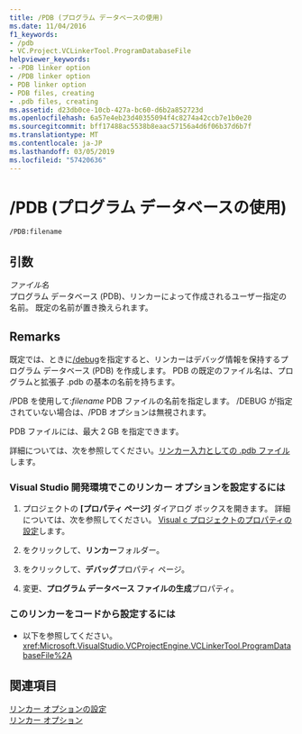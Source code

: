 ```yaml
---
title: /PDB (プログラム データベースの使用)
ms.date: 11/04/2016
f1_keywords:
- /pdb
- VC.Project.VCLinkerTool.ProgramDatabaseFile
helpviewer_keywords:
- -PDB linker option
- /PDB linker option
- PDB linker option
- PDB files, creating
- .pdb files, creating
ms.assetid: d23db0ce-10cb-427a-bc60-d6b2a852723d
ms.openlocfilehash: 6a57e4eb23d40355094f4c8274a42ccb7e1b0e20
ms.sourcegitcommit: bff17488ac5538b8eaac57156a4d6f06b37d6b7f
ms.translationtype: MT
ms.contentlocale: ja-JP
ms.lasthandoff: 03/05/2019
ms.locfileid: "57420636"
---
```

# <a name="pdb-use-program-database"></a>/PDB (プログラム データベースの使用)

```
/PDB:filename
```

## <a name="arguments"></a>引数

*ファイル名*<br/>
プログラム データベース (PDB)、リンカーによって作成されるユーザー指定の名前。 既定の名前が置き換えられます。

## <a name="remarks"></a>Remarks

既定では、ときに[/debug](../../build/reference/debug-generate-debug-info.md)を指定すると、リンカーはデバッグ情報を保持するプログラム データベース (PDB) を作成します。 PDB の既定のファイル名は、プログラムと拡張子 .pdb の基本の名前を持ちます。

/PDB を使用して:*filename* PDB ファイルの名前を指定します。 /DEBUG が指定されていない場合は、/PDB オプションは無視されます。

PDB ファイルには、最大 2 GB を指定できます。

詳細については、次を参照してください。[リンカー入力としての .pdb ファイル](../../build/reference/dot-pdb-files-as-linker-input.md)します。

### <a name="to-set-this-linker-option-in-the-visual-studio-development-environment"></a>Visual Studio 開発環境でこのリンカー オプションを設定するには

1. プロジェクトの **[プロパティ ページ]** ダイアログ ボックスを開きます。 詳細については、次を参照してください。 [Visual c プロジェクトのプロパティの設定](../../ide/working-with-project-properties.md)します。

1. をクリックして、**リンカー**フォルダー。

1. をクリックして、**デバッグ**プロパティ ページ。

1. 変更、**プログラム データベース ファイルの生成**プロパティ。

### <a name="to-set-this-linker-option-programmatically"></a>このリンカーをコードから設定するには

- 以下を参照してください。<xref:Microsoft.VisualStudio.VCProjectEngine.VCLinkerTool.ProgramDatabaseFile%2A>

## <a name="see-also"></a>関連項目

[リンカー オプションの設定](../../build/reference/setting-linker-options.md)<br/>
[リンカー オプション](../../build/reference/linker-options.md)
